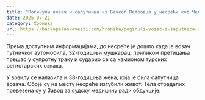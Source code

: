 ```yaml
---
title: "​Погинули возач и сапутница из Бачког Петровца у несрећи код Челарева"
date: 2025-07-21
category: Хроника
url: https://backapalankavesti.com/hronika/poginuli-vozac-i-saputnica-iz-backog-petrovca-u-nesreci-kod-celareva/
---
```


Према доступним информацијама, до несреће је дошло када је возач путничког аутомобила, 32-годишњи мушкарац, приликом претицања прешао у супротну траку и сударио се са камионом турских регистарских ознака.

У возилу се налазила и 38-годишња жена, која је била сапутница возача. Обоје су на месту несреће изгубили живот.​ Тела страдалих превезена су у Завод за судску медицину ради обдукције.​
